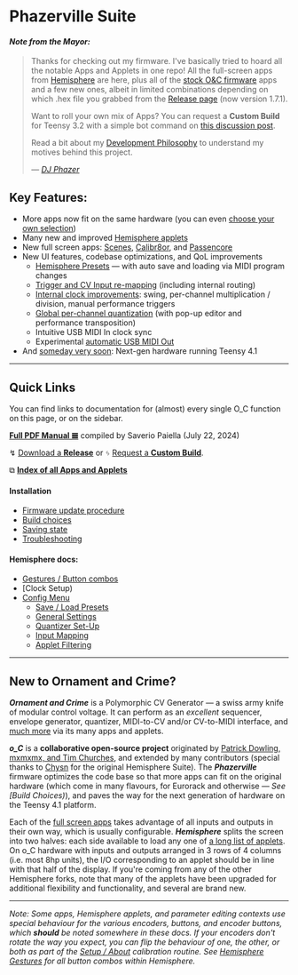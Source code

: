 # Phazerville Suite
#### _Note from the Mayor:_
> Thanks for checking out my firmware. I've basically tried to hoard all the notable Apps and Applets in one repo! All the full-screen apps from [Hemisphere](https://github.com/Chysn/O_C-HemisphereSuite/wiki) are here, plus all of the [stock O&C firmware](https://ornament-and-cri.me/user-manual-v1_3/) apps and a few new ones, albeit in limited combinations depending on which .hex file you grabbed from the [Release page](https://github.com/djphazer/O_C-Phazerville/releases) (now version 1.7.1).
> 
> Want to roll your own mix of Apps? You can request a **Custom Build** for Teensy 3.2 with a simple bot command on [this discussion post](https://github.com/djphazer/O_C-Phazerville/discussions/38).
> 
> Read a bit about my [Development Philosophy](Development-Philosophy) to understand my motives behind this project.
> 
> &mdash; _[DJ Phazer](https://ko-fi.com/djphazer)_

## Key Features:
* More apps now fit on the same hardware (you can even [choose your own selection](https://github.com/djphazer/O_C-Phazerville/discussions/38))
* Many new and improved [Hemisphere applets](App-and-Applet-Index#hemisphere-applets)
* New full screen apps: [Scenes](Scenes), [Calibr8or](Calibr8or), and [Passencore](https://llllllll.co/t/passencore-chord-ornament-music-theory-crime/45925)
* New UI features, codebase optimizations, and QoL improvements
    * [Hemisphere Presets](Hemisphere-Presets) — with auto save and loading via MIDI program changes
    * [Trigger and CV Input re-mapping](Hemisphere-Input-Mapping) (including internal routing)
    * [Internal clock improvements](Clock-Setup): swing, per-channel multiplication / division, manual performance triggers
    * [Global per-channel quantization](Hemisphere-Quantizer-Setup) (with pop-up editor and performance transposition)
    * Intuitive USB MIDI In clock sync
    * Experimental [automatic USB MIDI Out](Hemisphere-General-Settings#auto-midi-output)
* And [someday very soon](https://ko-fi.com/djphazer): Next-gen hardware running Teensy 4.1

***

## Quick Links

You can find links to documentation for (almost) every single O_C function on this page, or on the sidebar.

**[Full PDF Manual 𝌆](https://drive.google.com/file/d/1QP3Erpp_vNS32l7JN_-60KhtBQsRg5HM/view)** compiled by Saverio Paiella (July 22, 2024)

↯ [Download a **Release**](https://github.com/djphazer/O_C-Phazerville/releases) or ᛃ [Request a **Custom Build**](https://github.com/djphazer/O_C-Phazerville/discussions/38).

⧉ **[Index of all Apps and Applets](App-and-Applet-Index)**

#### Installation
* [Firmware update procedure](https://ornament-and-cri.me/firmware/)
* [Build choices](Build-choices)
* [Saving state](Saving-state)
* [Troubleshooting](Troubleshooting)

#### Hemisphere docs:

* [Gestures / Button combos](Hemisphere-Gestures)
* [Clock Setup)
* [Config Menu](Hemisphere-Config)
    * [Save / Load Presets](Hemisphere-Presets)
    * [General Settings](Hemisphere-General-Settings)
    * [Quantizer Set-Up](Hemisphere-Quantizer-Setup)
    * [Input Mapping](Hemisphere-Input-Mapping)
    * [Applet Filtering](Hemisphere-Applet-Filtering)

***

## New to Ornament and Crime?

**_Ornament and Crime_** is a Polymorphic CV Generator — a swiss army knife of modular control voltage. It can perform as an _excellent_ sequencer, envelope generator, quantizer, MIDI-to-CV and/or CV-to-MIDI interface, and [much more](App-and-Applet-Index#apps-and-applets-by-function) via its many apps and applets.

**_o_C_** is a **collaborative open-source project** originated by [Patrick Dowling, mxmxmx, and Tim Churches](https://ornament-and-cri.me/), and extended by many contributors (special thanks to [Chysn](https://github.com/Chysn/O_C-Hemisphere) for the original Hemisphere Suite). The **_Phazerville_** firmware optimizes the code base so that more apps can fit on the original hardware (which come in many flavours, for Eurorack and otherwise — _See [Build Choices)_), and paves the way for the next generation of hardware on the Teensy 4.1 platform.

Each of the [full screen apps](App-and-Applet-Index#full-screen-apps) takes advantage of all inputs and outputs in their own way, which is usually configurable. _**Hemisphere**_ splits the screen into two halves: each side available to load any one of [a long list of applets](App-and-Applet-Index). On o_C hardware with inputs and outputs arranged in 3 rows of 4 columns (i.e. most 8hp units), the I/O corresponding to an applet should be in line with that half of the display. If you're coming from any of the other Hemisphere forks, note that many of the applets have been upgraded for additional flexibility and functionality, and several are brand new.

***

_Note: Some apps, Hemisphere applets, and parameter editing contexts use special behaviour for the various encoders, buttons, and encoder buttons, which **should** be noted somewhere in these docs. If your encoders don't rotate the way you expect, you can flip the behaviour of one, the other, or both as part of the [Setup / About](Setup-About) calibration routine. See [Hemisphere Gestures](Hemisphere-Gestures) for all button combos within Hemisphere._
